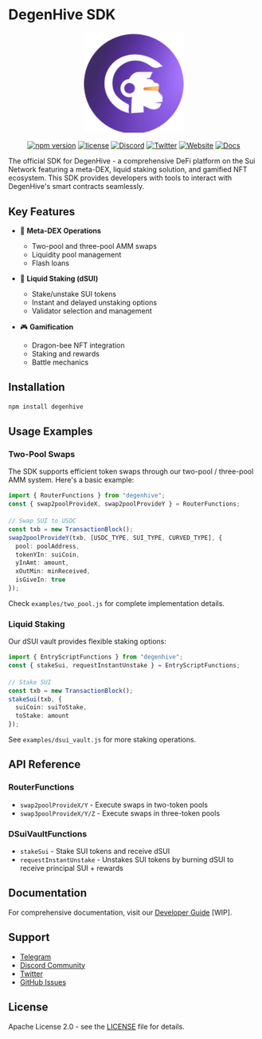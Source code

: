 # DegenHive SDK

<p align="center">
  <img src="assets/logo.png" alt="DegenHive Logo" width="200"/>
</p>

<p align="center">
  <a href="https://www.npmjs.com/package/degenhive"><img src="https://img.shields.io/npm/v/degenhive" alt="npm version"></a>
  <a href="https://github.com/degenhive/degenhive_sdk/blob/main/LICENSE"><img src="https://img.shields.io/npm/l/degenhive" alt="license"></a>
  <a href="https://discord.gg/ujjNCJFYch"><img src="https://img.shields.io/discord/123456789?style=flat-square&color=7289da&label=discord" alt="Discord"></a>
  <a href="https://twitter.com/DegenHive"><img src="https://img.shields.io/twitter/follow/DegenHive?style=flat-square&color=1da1f2&label=twitter" alt="Twitter"></a>
  <a href="https://www.degenhive.ai"><img src="https://img.shields.io/badge/website-degenhive.ai-blue?style=flat-square" alt="Website"></a>
  <a href="https://guide.degenhive.ai"><img src="https://img.shields.io/badge/docs-latest-brightgreen?style=flat-square" alt="Docs"></a>  
</p>

The official SDK for DegenHive - a comprehensive DeFi platform on the Sui Network featuring a meta-DEX, liquid staking solution, and gamified NFT ecosystem. This SDK provides developers with tools to interact with DegenHive's smart contracts seamlessly.

## Key Features

- 🔄 **Meta-DEX Operations**
  - Two-pool and three-pool AMM swaps
  - Liquidity pool management
  - Flash loans
  
- 🏦 **Liquid Staking (dSUI)**
  - Stake/unstake SUI tokens
  - Instant and delayed unstaking options
  - Validator selection and management
  
- 🎮 **Gamification**
  - Dragon-bee NFT integration
  - Staking and rewards
  - Battle mechanics

## Installation

```bash
npm install degenhive
```


## Usage Examples

### Two-Pool Swaps
The SDK supports efficient token swaps through our two-pool / three-pool AMM system. Here's a basic example:

```typescript
import { RouterFunctions } from "degenhive";
const { swap2poolProvideX, swap2poolProvideY } = RouterFunctions;

// Swap SUI to USDC
const txb = new TransactionBlock();
swap2poolProvideY(txb, [USDC_TYPE, SUI_TYPE, CURVED_TYPE], {
  pool: poolAddress,
  tokenYIn: suiCoin,
  yInAmt: amount,
  xOutMin: minReceived,
  isGiveIn: true
});
```

Check `examples/two_pool.js` for complete implementation details.

### Liquid Staking
Our dSUI vault provides flexible staking options:

```typescript
import { EntryScriptFunctions } from "degenhive";
const { stakeSui, requestInstantUnstake } = EntryScriptFunctions;

// Stake SUI
const txb = new TransactionBlock();
stakeSui(txb, {
  suiCoin: suiToStake,
  toStake: amount
});
```

See `examples/dsui_vault.js` for more staking operations.

## API Reference

### RouterFunctions
- `swap2poolProvideX/Y` - Execute swaps in two-token pools
- `swap3poolProvideX/Y/Z` - Execute swaps in three-token pools

### DSuiVaultFunctions
- `stakeSui` - Stake SUI tokens and receive dSUI
- `requestInstantUnstake` - Unstakes SUI tokens by burning dSUI to receive principal SUI + rewards

## Documentation

For comprehensive documentation, visit our [Developer Guide](https://guide.degenhive.ai) [WIP].

## Support


- [Telegram](https://tg.degenhive.ai/)
- [Discord Community](https://discord.gg/3KXDgm3FKW)
- [Twitter](https://x.com/DegenHive)
- [GitHub Issues](https://github.com/degenhive/degenhive_sdk/issues)

## License

Apache License 2.0 - see the [LICENSE](LICENSE) file for details.
